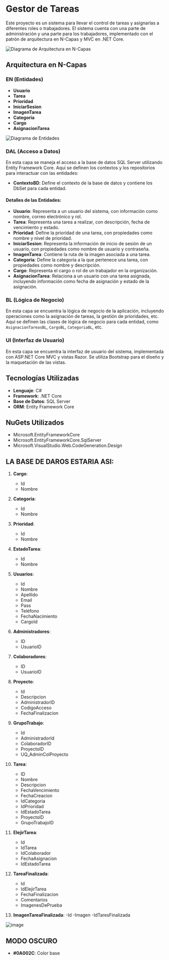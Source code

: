 # Gestor de Tareas

Este proyecto es un sistema para llevar el control de tareas y asignarlas a diferentes roles o trabajadores. El sistema cuenta con una parte de administración y una parte para los trabajadores, implementado con el patrón de arquitectura en N-Capas y MVC en .NET Core.

![Diagrama de Arquitectura en N-Capas](https://github.com/JeffreyMardoqueo-17/Gestor-de-Tareas/assets/126411958/79c4469e-1a3b-4225-909d-02463d87762e)

## Arquitectura en N-Capas

### EN (Entidades)

- **Usuario**
- **Tarea**
- **Prioridad**
- **IniciarSesion**
- **ImagenTarea**
- **Categoria**
- **Cargo**
- **AsignacionTarea**

![Diagrama de Entidades](https://github.com/JeffreyMardoqueo-17/Gestor-de-Tareas/assets/126411958/2f00bfba-33d3-4a07-b66f-48882c7edcb6)

### DAL (Acceso a Datos)
En esta capa se maneja el acceso a la base de datos SQL Server utilizando Entity Framework Core. Aquí se definen los contextos y los repositorios para interactuar con las entidades:

- **ContextoBD**: Define el contexto de la base de datos y contiene los DbSet para cada entidad.

#### Detalles de las Entidades:
- **Usuario**: Representa a un usuario del sistema, con información como nombre, correo electrónico y rol.
- **Tarea**: Representa una tarea a realizar, con descripción, fecha de vencimiento y estado.
- **Prioridad**: Define la prioridad de una tarea, con propiedades como nombre y nivel de prioridad.
- **IniciarSesion**: Representa la información de inicio de sesión de un usuario, con propiedades como nombre de usuario y contraseña.
- **ImagenTarea**: Contiene la ruta de la imagen asociada a una tarea.
- **Categoria**: Define la categoría a la que pertenece una tarea, con propiedades como nombre y descripción.
- **Cargo**: Representa el cargo o rol de un trabajador en la organización.
- **AsignacionTarea**: Relaciona a un usuario con una tarea asignada, incluyendo información como fecha de asignación y estado de la asignación.

### BL (Lógica de Negocio)
En esta capa se encuentra la lógica de negocio de la aplicación, incluyendo operaciones como la asignación de tareas, la gestión de prioridades, etc. Aquí se definen las clases de lógica de negocio para cada entidad, como `AsignacionTareasBL`, `CargoBL`, `CategoriaBL`, etc.

### UI (Interfaz de Usuario)
En esta capa se encuentra la interfaz de usuario del sistema, implementada con ASP.NET Core MVC y vistas Razor. Se utiliza Bootstrap para el diseño y la maquetación de las vistas.

## Tecnologías Utilizadas
- **Lenguaje**: C#
- **Framework**: .NET Core
- **Base de Datos**: SQL Server
- **ORM**: Entity Framework Core

## NuGets Utilizados
- Microsoft.EntityFrameworkCore
- Microsoft.EntityFrameworkCore.SqlServer
- Microsoft.VisualStudio.Web.CodeGeneration.Design
## LA BASE DE DAROS ESTARIA ASI:
1. **Cargo**:
   - Id
   - Nombre

2. **Categoria**:
   - Id
   - Nombre

3. **Prioridad**:
   - Id
   - Nombre

4. **EstadoTarea**:
   - Id
   - Nombre

5. **Usuarios**:
   - Id
   - Nombre
   - Apellido
   - Email
   - Pass
   - Teléfono
   - FechaNacimiento
   - CargoId

6. **Administradores**:
   - ID
   - UsuarioID

7. **Colaboradores**:
   - ID
   - UsuarioID

8. **Proyecto**:
   - Id
   - Descripcion
   - AdministradorID
   - CodigoAcceso
   - FechaFinalizacion

9. **GrupoTrabajo**:
   - Id
   - AdministradorId
   - ColaboradorID
   - ProyectoID
   - UQ_AdminColProyecto

10. **Tarea**:
    - ID
    - Nombre
    - Descripcion
    - FechaVencimiento
    - FechaCreacion
    - IdCategoria
    - IdPrioridad
    - IdEstadoTarea
    - ProyectoID
    - GrupoTrabajoID

11. **ElejirTarea**:
    - Id
    - IdTarea
    - IdColaborador
    - FechaAsignacion
    - IdEstadoTarea

12. **TareaFinalizada**:
    - Id
    - IdElejirTarea
    - FechaFinalizacion
    - Comentarios
    - ImagenesDePrueba

13. **ImagenTareaFinalizada**:
    -Id
    -Imagen
    -IdTaresFinalizada

![image](https://github.com/JeffreyMardoqueo-17/Gestor-de-Tareas/assets/126411958/9ace6bda-a886-4b39-af1a-09d720475665)


## MODO OSCURO
- **#0A002C**: Color base 